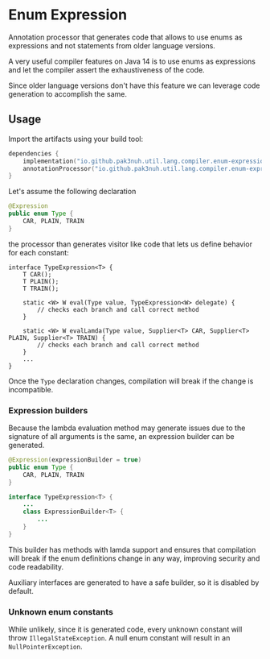 # Enum Expression

Annotation processor that generates code that allows to use enums as expressions and not statements
from older language versions.

A very useful compiler features on Java 14 is to use enums as expressions and
let the compiler assert the exhaustiveness of the code.

Since older language versions don't have this feature we can leverage code generation to accomplish the same.

## Usage

Import the artifacts using your build tool:
```kotlin
dependencies {
    implementation("io.github.pak3nuh.util.lang.compiler.enum-expression:api:$enumExprVersion")
    annotationProcessor("io.github.pak3nuh.util.lang.compiler.enum-expression:processor:$enumExprVersion")
}
```

Let's assume the following declaration
```java
@Expression
public enum Type {
    CAR, PLAIN, TRAIN
}
```

the processor than generates visitor like code that lets us define behavior for each constant:
```
interface TypeExpression<T> {
    T CAR();
    T PLAIN();
    T TRAIN();

    static <W> W eval(Type value, TypeExpression<W> delegate) {
        // checks each branch and call correct method
    } 

    static <W> W evalLamda(Type value, Supplier<T> CAR, Supplier<T> PLAIN, Supplier<T> TRAIN) {
        // checks each branch and call correct method
    } 
    ...
}
``` 

Once the `Type` declaration changes, compilation will break if the change is incompatible.

### Expression builders

Because the lambda evaluation method may generate issues due to the signature of all arguments is the same,
an expression builder can be generated.

```java
@Expression(expressionBuilder = true)
public enum Type {
    CAR, PLAIN, TRAIN
}

interface TypeExpression<T> {
    ...
    class ExpressionBuilder<T> {
        ...
    }
}
```

This builder has methods with lamda support and ensures that compilation will break if the enum definitions change 
in any way, improving security and code readability.

Auxiliary interfaces are generated to have a safe builder, so it is disabled by default.

### Unknown enum constants
While unlikely, since it is generated code, every unknown constant will throw `IllegalStateException`. A null
enum constant will result in an `NullPointerException`.
